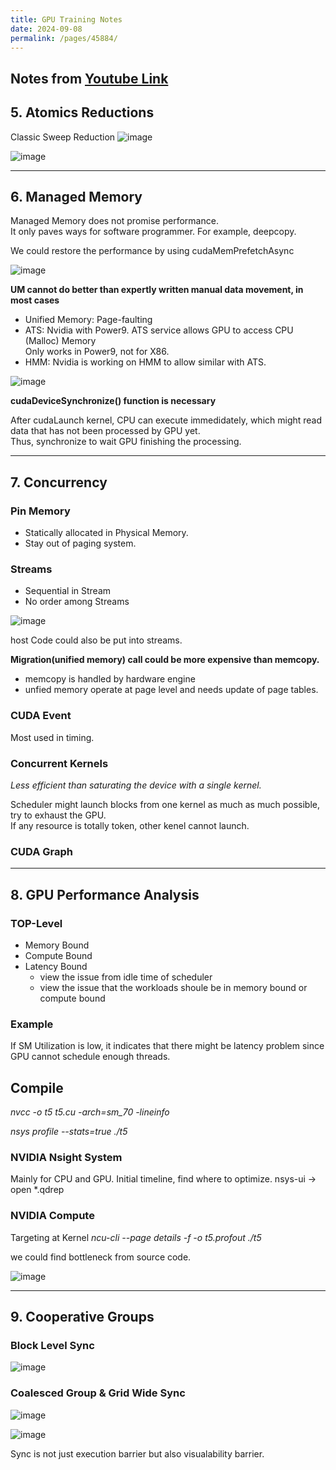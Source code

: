 ```yaml
---
title: GPU Training Notes
date: 2024-09-08
permalink: /pages/45884/
---
```


Notes from [Youtube Link](https://www.youtube.com/playlist?list=PL6RdenZrxrw-zNX7uuGppWETdxt_JxdMj)
---

## 5. Atomics Reductions

Classic Sweep Reduction
![image](https://github.com/user-attachments/assets/77e87165-58a8-43ff-a049-495c6c8ec8f4)

![image](https://github.com/user-attachments/assets/ad2ec91a-307a-4589-bf38-fec7fd489af2)

---

## 6. Managed Memory
Managed Memory does not promise performance.\
It only paves ways for software programmer. For example, deepcopy.

We could restore the performance by using cudaMemPrefetchAsync

![image](https://github.com/user-attachments/assets/1466b29c-f4d9-4b8f-9535-b9f70de68b11)

**UM cannot do better than expertly written manual data movement, in most cases**

- Unified Memory: Page-faulting
- ATS: Nvidia with Power9. ATS service allows GPU to access CPU (Malloc) Memory\
  Only works in Power9, not for X86.
- HMM: Nvidia is working on HMM to allow similar with ATS.

![image](https://github.com/user-attachments/assets/4ed00e8e-9afb-45d6-bf56-7faf95801a64)

**cudaDeviceSynchronize() function is necessary**

After cudaLaunch kernel, CPU can execute immedidately, which might read data that has not been processed by GPU yet.\
Thus, synchronize to wait GPU finishing the processing.

---

## 7. Concurrency

### Pin Memory
- Statically allocated in Physical Memory.
- Stay out of paging system.

### Streams

- Sequential in Stream
- No order among Streams

![image](https://github.com/user-attachments/assets/5f2b4794-c6ab-46b5-89c8-97e8d95a0a16)

host Code could also be put into streams.

**Migration(unified memory) call could be more expensive than memcopy.**
- memcopy is handled by hardware engine
- unfied memory operate at page level and needs update of page tables.

### CUDA Event
Most used in timing.

### Concurrent Kernels
*Less efficient than saturating the device with a single kernel.*

Scheduler might launch blocks from one kernel as much as much possible, try to exhaust the GPU.\
If any resource is totally token, other kenel cannot launch.

### CUDA Graph

---

## 8. GPU Performance Analysis

### TOP-Level
- Memory Bound
- Compute Bound
- Latency Bound
  * view the issue from idle time of scheduler
  * view the issue that the workloads shoule be in memory bound or compute bound

### Example
If SM Utilization is low, it indicates that there might be latency problem since GPU cannot schedule enough threads.

## Compile

*nvcc -o t5 t5.cu -arch=sm_70 -lineinfo*

*nsys profile --stats=true ./t5*

### NVIDIA Nsight System
Mainly for CPU and GPU. Initial timeline, find where to optimize.
nsys-ui -> open *.qdrep

### NVIDIA Compute
Targeting at Kernel
*ncu-cli --page details -f -o t5.profout ./t5*

we could find bottleneck from source code.

![image](https://github.com/user-attachments/assets/f93475fb-e6a5-4eac-a4fb-ce467c15f1d8)

---

## 9. Cooperative Groups

### Block Level Sync
![image](https://github.com/user-attachments/assets/fa0baf0e-e17d-4257-9331-d6d4bf8e9c4f)

### Coalesced Group & Grid Wide Sync

![image](https://github.com/user-attachments/assets/379f94a2-1e79-4136-8813-c09318a377bc)

![image](https://github.com/user-attachments/assets/7d532030-7fbd-4342-a92a-64cf8e500975)

Sync is not just execution barrier but also visualability barrier.

